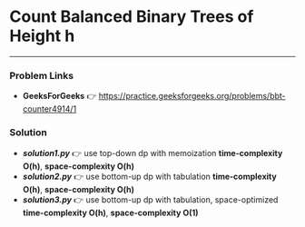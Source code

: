 # Count Balanced Binary Trees of Height h

---

### Problem Links
- **__GeeksForGeeks__** :point_right: https://practice.geeksforgeeks.org/problems/bbt-counter4914/1

### Solution
- **_solution1.py_** :point_right: use top-down dp with memoization **time-complexity O(h)**, **space-complexity O(h)**
- **_solution2.py_** :point_right: use bottom-up dp with tabulation **time-complexity O(h)**, **space-complexity O(h)**
- **_solution3.py_** :point_right: use bottom-up dp with tabulation, space-optimized **time-complexity O(h)**, **space-complexity O(1)**
